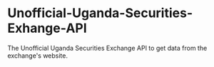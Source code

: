 # Unofficial-Uganda-Securities-Exhange-API
The Unofficial Uganda Securities Exchange API to get data from the exchange's website.
